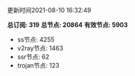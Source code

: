 更新时间2021-08-10 16:32:49

**总订阅: 319**
**总节点: 20864**
**有效节点: 5903**
- ss节点: 4255
- v2ray节点: 1463
- ssr节点: 62
- trojan节点: 123

